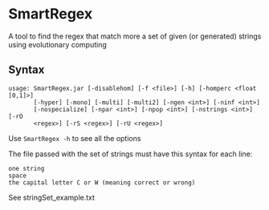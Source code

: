 # SmartRegex
A tool to find the regex that match more a set of given (or generated) strings using evolutionary computing

## Syntax

```
usage: SmartRegex.jar [-disablehom] [-f <file>] [-h] [-homperc <float [0,1]>]
       [-hyper] [-mono] [-multi] [-multi2] [-ngen <int>] [-ninf <int>]
       [-nospecialize] [-npar <int>] [-npop <int>] [-nstrings <int>] [-rO
       <regex>] [-rS <regex>] [-rU <regex>]
```

Use `SmartRegex -h` to see all the options

The file passed with the set of strings must have this syntax for each line:
```
one string
space
the capital letter C or W (meaning correct or wrong)
```
See stringSet_example.txt 
